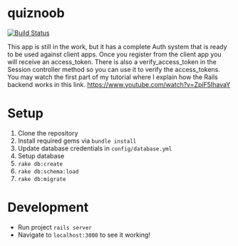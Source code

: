 # quiznoob

[![Build Status](https://travis-ci.org/johncallahan/quiznoob.svg?branch=master)](https://travis-ci.org/johncallahan/quiznoob)

This app is still in the work, but it has a complete Auth system that is ready to be used against client apps.
Once you register from the client app you will receive an access_token. There is also a verify_access_token in the Session controller method so you can use it to verify the access_tokens.
You may watch the first part of my tutorial where I explain how the Rails backend works in this link. https://www.youtube.com/watch?v=ZpiF5IhavaY

# Setup

1. Clone the repository
2. Install required gems via `bundle install`
3. Update database credentials in `config/database.yml`
3. Setup database
  1. `rake db:create`
  2. `rake db:schema:load`
  3. `rake db:migrate`

# Development

* Run project `rails server`
* Navigate to `localhost:3000` to see it working!
